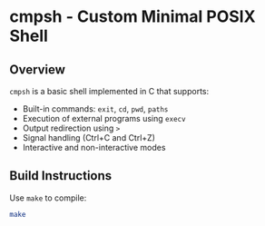 # cmpsh - Custom Minimal POSIX Shell

## Overview
`cmpsh` is a basic shell implemented in C that supports:
- Built-in commands: `exit`, `cd`, `pwd`, `paths`
- Execution of external programs using `execv`
- Output redirection using `>`
- Signal handling (Ctrl+C and Ctrl+Z)
- Interactive and non-interactive modes

## Build Instructions
Use `make` to compile:
```bash
make
